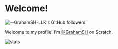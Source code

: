 # Welcome!
![--GrahamSH-LLK's GitHub followers](https://img.shields.io/github/followers/GrahamSH-LLK?style=social)

Welcome to my profile! I'm [@GrahamSH](https://scratch.mit.edu/users/GrahamSH/) on Scratch.

![stats](https://github-readme-stats.vercel.app/api?username=GrahamSH-LLK&include_all_commits=true&show_icons=true&theme=merko&count_private=true)
